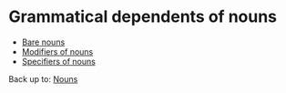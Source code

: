 # Grammatical dependents of nouns

- [Bare nouns](bare-nouns.md)
- [Modifiers of nouns](modifiers/index.md)
- [Specifiers of nouns](specifiers/index.md)

Back up to: [Nouns](../index.md)
